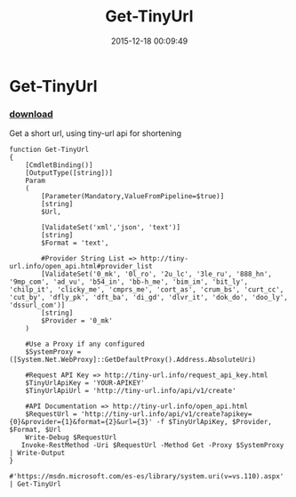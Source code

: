 ﻿---
pid:            6140
poster:         Alvaro Torres
title:          Get-TinyUrl
date:           2015-12-18 00:09:49
format:         posh
parent:         0
parent:         0

---

# Get-TinyUrl

### [download](6140.ps1)

Get a short url, using tiny-url api for shortening

```posh
function Get-TinyUrl
{
    [CmdletBinding()]
    [OutputType([string])]
    Param
    (
        [Parameter(Mandatory,ValueFromPipeline=$true)]
        [string]
        $Url,

        [ValidateSet('xml','json', 'text')]
        [string]
        $Format = 'text',

        #Provider String List => http://tiny-url.info/open_api.html#provider_list
        [ValidateSet('0_mk', '0l_ro', '2u_lc', '3le_ru', '888_hn', '9mp_com', 'ad_vu', 'b54_in', 'bb-h_me', 'bim_im', 'bit_ly', 'chilp_it', 'clicky_me', 'cmprs_me', 'cort_as', 'crum_bs', 'curt_cc', 'cut_by', 'dfly_pk', 'dft_ba', 'di_gd', 'dlvr_it', 'dok_do', 'doo_ly', 'dssurl_com')]        
        [string]
        $Provider = '0_mk'
    )

    #Use a Proxy if any configured
    $SystemProxy = ([System.Net.WebProxy]::GetDefaultProxy().Address.AbsoluteUri)
    
    #Request API Key => http://tiny-url.info/request_api_key.html
    $TinyUrlApiKey = 'YOUR-APIKEY'
    $TinyUrlApiUrl = 'http://tiny-url.info/api/v1/create'

    #API Documentation => http://tiny-url.info/open_api.html
    $RequestUrl = 'http://tiny-url.info/api/v1/create?apikey={0}&provider={1}&format={2}&url={3}' -f $TinyUrlApiKey, $Provider, $Format, $Url
    Write-Debug $RequestUrl
   Invoke-RestMethod -Uri $RequestUrl -Method Get -Proxy $SystemProxy | Write-Output
}

#'https://msdn.microsoft.com/es-es/library/system.uri(v=vs.110).aspx' | Get-TinyUrl

```
